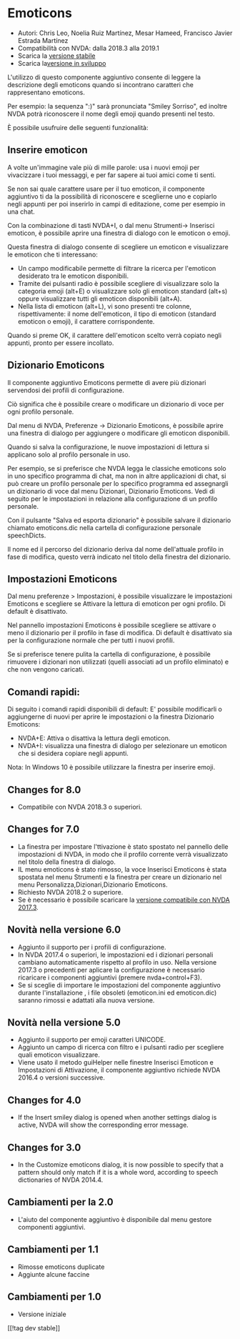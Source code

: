 # Emoticons #

* Autori: Chris Leo, Noelia Ruiz Martínez, Mesar Hameed, Francisco Javier
  Estrada Martínez
* Compatibilità con NVDA: dalla 2018.3 alla 2019.1
* Scarica la [versione stabile][1]
* Scarica la[versione in sviluppo][2]

L'utilizzo di questo componente aggiuntivo consente di leggere la
descrizione degli emoticons quando si incontrano caratteri che rappresentano
emoticons.

Per esempio: la sequenza ":)" sarà pronunciata "Smiley Sorriso", ed inoltre
NVDA potrà riconoscere il nome degli emoji quando presenti nel testo.

È possibile usufruire delle seguenti funzionalità:

## Inserire emoticon ##

A volte un'immagine vale più di mille parole: usa i nuovi emoji per
vivacizzare i tuoi messaggi, e per far sapere ai tuoi amici come ti senti.

Se non sai quale carattere usare per il tuo emoticon, il componente
aggiuntivo ti da la possibilità di riconoscere e sceglierne uno e copiarlo
negli appunti per poi inserirlo in campi di editazione, come per esempio in
una chat.

Con la combinazione di tasti NVDA+I, o dal menu Strumenti->  Inserisci emoticon, è possibile aprire una finestra di dialogo con le emoticon o emoji.

Questa finestra di dialogo consente di scegliere un emoticon e visualizzare
le emoticon che ti interessano:

*	Un campo modificabile permette di filtrare la ricerca per l'emoticon
  desiderato tra le emoticon disponibili. 
*	Tramite dei pulsanti radio è possibile scegliere di visualizzare solo la
  categoria emoji (alt+E) o visualizzare solo gli emoticon standard (alt+s)
  oppure visualizzare tutti gli emoticon disponibili (alt+A).
*	Nella lista di emoticon (alt+L), vi sono presenti tre colonne,
  rispettivamente: il nome dell'emoticon, il tipo di emoticon (standard
  emoticon o emoji), il carattere corrispondente. 

Quando si preme OK, il carattere dell'emoticon scelto verrà copiato negli
appunti, pronto per essere incollato.

## Dizionario Emoticons ##

Il componente aggiuntivo Emoticons permette di avere più dizionari
servendosi dei profili di configurazione.

Ciò significa che   è possibile creare o modificare un dizionario di voce
per ogni profilo personale.

Dal menu di NVDA, Preferenze -> Dizionario Emoticons, è possibile aprire una finestra di dialogo per aggiungere o modificare gli emoticon disponibili.

Quando si salva la configurazione, le nuove impostazioni di lettura si
applicano solo al profilo personale in uso.

Per esempio, se si preferisce che NVDA legga le classiche emoticons solo in
uno specifico programma di chat, ma non in altre applicazioni di chat, si
può creare un profilo personale per lo specifico programma ed assegnargli
un dizionario di voce dal menu Dizionari, Dizionario Emoticons. Vedi di
seguito per le impostazioni in relazione alla configurazione  di un profilo
personale.

Con il pulsante "Salva ed esporta dizionario" è possibile salvare il
dizionario chiamato emoticons.dic nella cartella di configurazione personale
speechDicts.

Il nome ed il percorso del dizionario deriva dal nome dell'attuale profilo
in fase di modifica, questo verrà indicato nel titolo della finestra del
dizionario.

## Impostazioni Emoticons ##

Dal menu preferenze > Impostazioni, è possibile visualizzare le impostazioni Emoticons e scegliere se Attivare la lettura di emoticon per ogni profilo. Di default è disattivato.

Nel pannello impostazioni Emoticons è possibile scegliere se attivare o meno il dizionario per il profilo in fase di modifica. Di default è disattivato sia per la configurazione normale che per tutti i nuovi profili.

Se si preferisce tenere  pulita la cartella di configurazione, è possibile
rimuovere i dizionari non utilizzati (quelli associati ad un profilo
eliminato) e che non vengono caricati.


## Comandi rapidi: ##

Di seguito i comandi rapidi disponibili di default: E' possibile modificarli
o aggiungerne di nuovi per aprire le impostazioni o la finestra Dizionario
Emoticons:

* NVDA+E: Attiva o disattiva la lettura degli emoticon.
* NVDA+I: visualizza una finestra di dialogo per selezionare un emoticon che
  si desidera copiare negli appunti.

Nota: In Windows 10 è possibile utilizzare la finestra per inserire emoji. 

## Changes for 8.0 ##

* Compatibile con NVDA 2018.3 o superiori.

## Changes for 7.0 ##

* La finestra per impostare l'ttivazione è stato spostato nel pannello delle
  impostazioni di NVDA, in modo che il profilo corrente verrà visualizzato
  nel titolo della finestra di dialogo.
* IL menu emoticons è stato rimosso, la voce Inserisci Emoticons è stata
  spostata nel menu Strumenti e la finestra per creare un dizionario nel
  menu Personalizza,Dizionari,Dizionario Emoticons.
* Richiesto NVDA 2018.2 o superiore.
* Se è necessario è possibile scaricare la [versione compatibile con NVDA
  2017.3][3].

## Novità nella versione 6.0 ##

* Aggiunto il supporto per i profili di configurazione.
* In NVDA 2017.4 o superiori, le impostazioni ed i dizionari personali
  cambiano automaticamente rispetto al profilo in uso. Nella versione 2017.3
  o precedenti per aplicare la configurazione è necessario ricaricare i
  componenti aggiuntivi (premere nvda+control+F3).
* Se si sceglie di importare le impostazioni del componente aggiuntivo
  durante l'installazione , i file obsoleti (emoticon.ini ed emoticon.dic)
  saranno rimossi e adattati alla nuova versione. 

## Novità nella versione 5.0 ##

* Aggiunto il supporto per emoji caratteri UNICODE.
* Aggiunto un campo di ricerca con filtro e i pulsanti radio per scegliere
  quali emoticon visualizzare.
* Viene usato il metodo guiHelper nelle finestre Inserisci Emoticon e
  Impostazioni di Attivazione, il componente aggiuntivo richiede NVDA 2016.4
  o versioni successive.

## Changes for 4.0 ##

* If the Insert smiley dialog is opened when another settings dialog is
  active, NVDA will show the corresponding error message.


## Changes for 3.0 ##

* In the Customize emoticons dialog, it is now possible to specify that a
  pattern should only match if it is a whole word, according to speech
  dictionaries of NVDA 2014.4.


## Cambiamenti per la 2.0 ##

* L'aiuto del componente aggiuntivo è disponibile dal menu gestore
  componenti aggiuntivi.


## Cambiamenti per 1.1 ##

* Rimosse emoticons duplicate
* Aggiunte alcune faccine

## Cambiamenti per 1.0 ##

* Versione iniziale

[[!tag dev stable]]

[1]: https://addons.nvda-project.org/files/get.php?file=emo

[2]: https://addons.nvda-project.org/files/get.php?file=emo-dev

[3]: https://addons.nvda-project.org/files/get.php?file=emo-o
